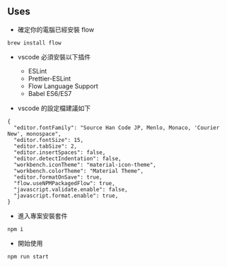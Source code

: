 ## Uses

- 確定你的電腦已經安裝 flow
```
brew install flow
```

- vscode 必須安裝以下插件
	- ESLint
	- Prettier-ESLint
	- Flow Language Support
	- Babel ES6/ES7

- vscode 的設定檔建議如下
```
{
  "editor.fontFamily": "Source Han Code JP, Menlo, Monaco, 'Courier New', monospace",
  "editor.fontSize": 15,
  "editor.tabSize": 2,
  "editor.insertSpaces": false,
  "editor.detectIndentation": false,
  "workbench.iconTheme": "material-icon-theme",
  "workbench.colorTheme": "Material Theme",
  "editor.formatOnSave": true,
  "flow.useNPMPackagedFlow": true,
  "javascript.validate.enable": false,
  "javascript.format.enable": true,
}
```

- 進入專案安裝套件
```
npm i
```

- 開始使用
```
npm run start
```
